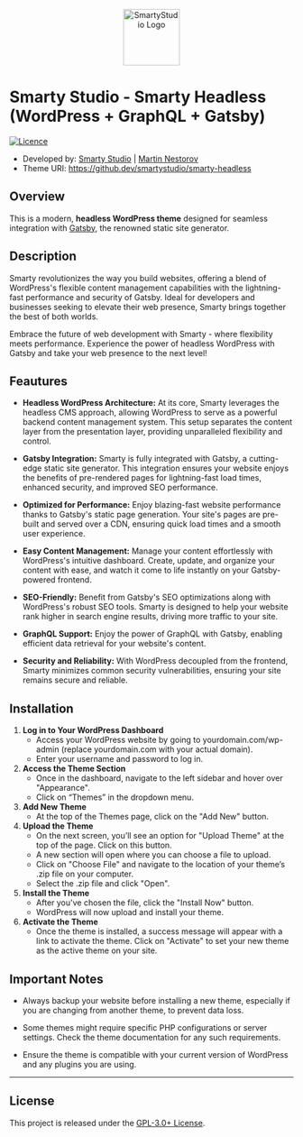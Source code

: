 <p align="center"><a href="https://smartystudio.net" target="_blank"><img src="https://camo.githubusercontent.com/c7a9296a3963705785bad1eab3108a82e6e9a7e50f6994d4c4bc03db7ee5e97e/68747470733a2f2f736d6172747973747564696f2e6e65742f77702d636f6e74656e742f75706c6f6164732f323032332f30362f736d617274792d677265656e2d6c6f676f2d736d616c6c2e706e67" width="100" alt="SmartyStudio Logo"></a></p>

# Smarty Studio - Smarty Headless (WordPress + GraphQL + Gatsby)

[![Licence](https://img.shields.io/badge/LICENSE-GPL3.0+-blue)](./LICENSE)

- Developed by: [Smarty Studio](https://smartystudio.net) | [Martin Nestorov](https://github.com/mnestorov)
- Theme URI: https://github.dev/smartystudio/smarty-headless

## Overview

This is a modern, **headless WordPress theme** designed for seamless integration with [Gatsby](#https://www.gatsbyjs.com/), the renowned static site generator.

## Description

Smarty revolutionizes the way you build websites, offering a blend of WordPress's flexible content management capabilities with the lightning-fast performance and security of Gatsby. Ideal for developers and businesses seeking to elevate their web presence, Smarty brings together the best of both worlds.

Embrace the future of web development with Smarty - where flexibility meets performance. Experience the power of headless WordPress with Gatsby and take your web presence to the next level!

## Feautures

- **Headless WordPress Architecture:** At its core, Smarty leverages the headless CMS approach, allowing WordPress to serve as a powerful backend content management system. This setup separates the content layer from the presentation layer, providing unparalleled flexibility and control.

- **Gatsby Integration:** Smarty is fully integrated with Gatsby, a cutting-edge static site generator. This integration ensures your website enjoys the benefits of pre-rendered pages for lightning-fast load times, enhanced security, and improved SEO performance.

- **Optimized for Performance:** Enjoy blazing-fast website performance thanks to Gatsby's static page generation. Your site's pages are pre-built and served over a CDN, ensuring quick load times and a smooth user experience.

- **Easy Content Management:** Manage your content effortlessly with WordPress's intuitive dashboard. Create, update, and organize your content with ease, and watch it come to life instantly on your Gatsby-powered frontend.

- **SEO-Friendly:** Benefit from Gatsby's SEO optimizations along with WordPress's robust SEO tools. Smarty is designed to help your website rank higher in search engine results, driving more traffic to your site.

- **GraphQL Support:** Enjoy the power of GraphQL with Gatsby, enabling efficient data retrieval for your website's content.

- **Security and Reliability:** With WordPress decoupled from the frontend, Smarty minimizes common security vulnerabilities, ensuring your site remains secure and reliable.

## Installation

1. **Log in to Your WordPress Dashboard** 
    - Access your WordPress website by going to yourdomain.com/wp-admin (replace yourdomain.com with your actual domain).
    - Enter your username and password to log in.
2. **Access the Theme Section**
    - Once in the dashboard, navigate to the left sidebar and hover over "Appearance".
    - Click on “Themes” in the dropdown menu.
3. **Add New Theme**
    - At the top of the Themes page, click on the "Add New" button.
4. **Upload the Theme**
    - On the next screen, you’ll see an option for "Upload Theme" at the top of the page. Click on this button.
    - A new section will open where you can choose a file to upload.
    - Click on "Choose File" and navigate to the location of your theme’s .zip file on your computer.
    - Select the .zip file and click "Open".
5. **Install the Theme**
    - After you've chosen the file, click the "Install Now" button.
    - WordPress will now upload and install your theme.
6. **Activate the Theme**
    - Once the theme is installed, a success message will appear with a link to activate the theme. Click on "Activate" to set your new theme as the active theme on your site.

## Important Notes

- Always backup your website before installing a new theme, especially if you are changing from another theme, to prevent data loss.

- Some themes might require specific PHP configurations or server settings. Check the theme documentation for any such requirements.

- Ensure the theme is compatible with your current version of WordPress and any plugins you are using.   

---

## License

This project is released under the [GPL-3.0+ License](http://www.gnu.org/licenses/gpl-3.0.txt).
